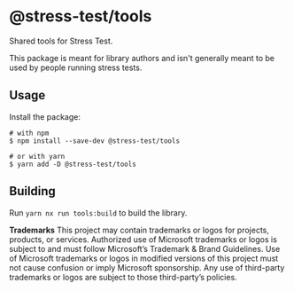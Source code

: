 # @stress-test/tools

Shared tools for Stress Test.

This package is meant for library authors and isn't generally meant to be used by people running stress tests.

## Usage

Install the package:

```shell
# with npm
$ npm install --save-dev @stress-test/tools

# or with yarn
$ yarn add -D @stress-test/tools
```

## Building

Run `yarn nx run tools:build` to build the library.

**Trademarks** This project may contain trademarks or logos for projects, products, or services. Authorized use of Microsoft trademarks or logos is subject to and must follow Microsoft’s Trademark & Brand Guidelines. Use of Microsoft trademarks or logos in modified versions of this project must not cause confusion or imply Microsoft sponsorship. Any use of third-party trademarks or logos are subject to those third-party’s policies.

